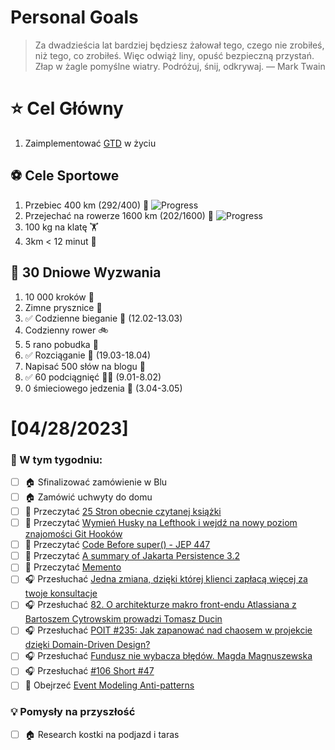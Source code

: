 
Personal Goals
==============
> Za dwadzieścia lat bardziej będziesz żałował tego, czego nie zrobiłeś, niż tego, co zrobiłeś. Więc odwiąż liny, opuść bezpieczną przystań. Złap w żagle pomyślne wiatry. Podróżuj, śnij, odkrywaj.
> — Mark Twain

# ⭐ Cel Główny
1. Zaimplementować [GTD](https://gettingthingsdone.com/) w życiu

## ⚽️ Cele Sportowe
1. Przebiec 400 km (292/400) 🏃 ![Progress](https://progress-bar.dev/73/)
2. Przejechać na rowerze 1600 km (202/1600) 🚴 ![Progress](https://progress-bar.dev/12/)
3. 100 kg na klatę  🏋️
4. 3km < 12 minut 👟

## 🎯 30 Dniowe Wyzwania
1. 10 000 kroków 🦶 
2. Zimne prysznice 🚿
3. ✅ Codzienne bieganie 🏃 (12.02-13.03)
4. Codzienny rower 🚲
5. 5 rano pobudka 🌅
6. ✅ Rozciąganie 🧘 (19.03-18.04)
7. Napisać 500 słów na blogu 📝
8. ✅ 60 podciągnięć 🏋️‍♂️ (9.01-8.02)
9. 0 śmieciowego jedzenia 🍔 (3.04-3.05)

# [04/28/2023]
### 🚧 W tym tygodniu:
- [ ] 🏠 Sfinalizować zamówienie w Blu
- [ ] 🏠 Zamówić uchwyty do domu
- [ ] 📗 Przeczytać [25 Stron obecnie czytanej książki](https://github.com/BartoszDabek/bdabek.pl/blob/master/miscellaneous/books.md)
- [ ] 📗 Przeczytać [Wymień Husky na Lefthook i wejdź na nowy poziom znajomości Git Hooków](https://geek.justjoin.it/wymien-husky-na-lefthook/)
- [ ] 📗 Przeczytać [Code Before super() - JEP 447](https://www.javaspecialists.eu/archive/Issue316-Code-Before-super---JEP-447.html)
- [ ] 📗 Przeczytać [A summary of Jakarta Persistence 3.2](https://in.relation.to/2024/04/01/jakarta-persistence-3/)
- [ ] 📗 Przeczytać [Memento](https://java-design-patterns.com/patterns/memento/)
- [ ] 🎧 Przesłuchać [Jedna zmiana, dzięki której klienci zapłacą więcej za twoje konsultacje](https://malawielkafirma.pl/jak-robic-lepsze-konsultacje/)
- [ ] 🎧 Przesłuchać [82. O architekturze makro front-endu Atlassiana z Bartoszem Cytrowskim prowadzi Tomasz Ducin](https://bettersoftwaredesign.pl/episodes/82)
- [ ] 🎧 Przesłuchać [POIT #235: Jak zapanować nad chaosem w projekcie dzięki Domain-Driven Design?](https://porozmawiajmyoit.pl/poit-235-jak-zapanowac-nad-chaosem-w-projekcie-dzieki-domain-driven-design/)
- [ ] 🎧 Przesłuchać [Fundusz nie wybacza błędów. Magda Magnuszewska](https://zaprojektujswojezycie.pl/fundusz-nie-wybacza-bledow-magda-magnuszewska/)
- [ ] 🎧 Przesłuchać [#106 Short #47](https://patoarchitekci.io/106/)
- [ ] 🎥 Obejrzeć [Event Modeling Anti-patterns](https://www.confluent.io/events/kafka-summit-london-2024/event-modeling-anti-patterns/)

### 💡 Pomysły na przyszłość
- [ ] 🏠 Research kostki na podjazd i taras
